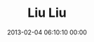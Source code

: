 ---
title: "Liu Liu"
date: 2013-02-04 06:10:10 00:00
permalink: /liuliusquare
twitter: "liuliusquare"
likes: [1631]
id: 1786
gravatar: "http://www.gravatar.com/avatar/9c0186acb7453d2880ee38a7081e5e72"
---